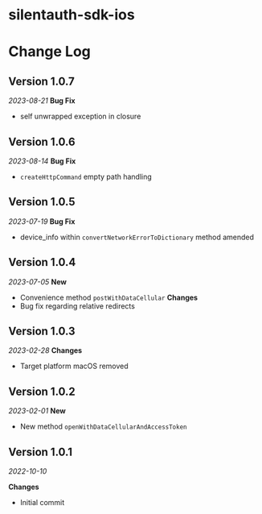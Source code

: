 # silentauth-sdk-ios

Change Log
==========
## Version 1.0.7
_2023-08-21_
**Bug Fix**
- self unwrapped exception in closure

## Version 1.0.6
_2023-08-14_
**Bug Fix**
- `createHttpCommand` empty path handling

## Version 1.0.5
_2023-07-19_
**Bug Fix**
- device_info within `convertNetworkErrorToDictionary` method amended

## Version 1.0.4
_2023-07-05_
**New**
- Convenience method `postWithDataCellular`
**Changes**
- Bug fix regarding relative redirects

## Version 1.0.3
_2023-02-28_
**Changes**
- Target platform macOS removed

## Version 1.0.2
_2023-02-01_
**New**
- New method `openWithDataCellularAndAccessToken`

## Version 1.0.1
_2022-10-10_

**Changes**
- Initial commit


